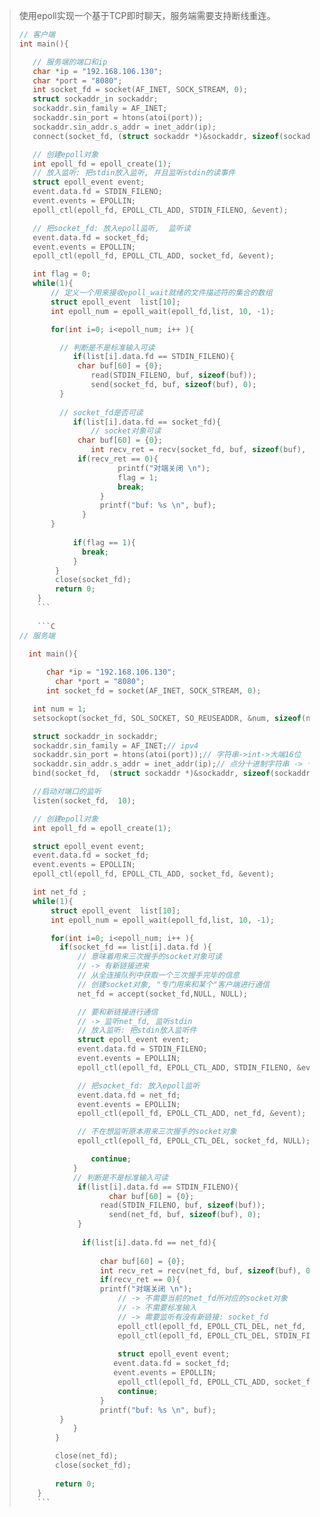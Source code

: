 >使用epoll实现一个基于TCP即时聊天，服务端需要支持断线重连。
>
>```C
>// 客户端
>int main(){
>
>    // 服务端的端口和ip
>    char *ip = "192.168.106.130";
>    char *port = "8080";
>    int socket_fd = socket(AF_INET, SOCK_STREAM, 0);
>    struct sockaddr_in sockaddr;
>    sockaddr.sin_family = AF_INET;
>    sockaddr.sin_port = htons(atoi(port)); 
>    sockaddr.sin_addr.s_addr = inet_addr(ip);
>    connect(socket_fd, (struct sockaddr *)&sockaddr, sizeof(sockaddr) );
>
>    // 创建epoll对象
>    int epoll_fd = epoll_create(1);
>    // 放入监听: 把stdin放入监听, 并且监听stdin的读事件
>    struct epoll_event event;
>    event.data.fd = STDIN_FILENO;
>    event.events = EPOLLIN;
>    epoll_ctl(epoll_fd, EPOLL_CTL_ADD, STDIN_FILENO, &event);
>
>    // 把socket_fd: 放入epoll监听,  监听读
>    event.data.fd = socket_fd;
>    event.events = EPOLLIN;
>    epoll_ctl(epoll_fd, EPOLL_CTL_ADD, socket_fd, &event);
>
>    int flag = 0;
>    while(1){
>        // 定义一个用来接收epoll_wait就绪的文件描述符的集合的数组
>        struct epoll_event  list[10];
>        int epoll_num = epoll_wait(epoll_fd,list, 10, -1);
>
>        for(int i=0; i<epoll_num; i++ ){
>
>          // 判断是不是标准输入可读
>             if(list[i].data.fd == STDIN_FILENO){
>              char buf[60] = {0};
>                 read(STDIN_FILENO, buf, sizeof(buf));
>                 send(socket_fd, buf, sizeof(buf), 0);
>          }
>   
>          // socket_fd是否可读
>             if(list[i].data.fd == socket_fd){
>                 // socket对象可读
>              char buf[60] = {0};
>                 int recv_ret = recv(socket_fd, buf, sizeof(buf), 0);
>              if(recv_ret == 0){
>                       printf("对端关闭 \n");
>                       flag = 1;
>                       break;
>                   }
>                   printf("buf: %s \n", buf);
>               }
>        }
>     
>             if(flag == 1){
>               break;
>             }
>         }
>         close(socket_fd);
>         return 0;
>     }
>     ```
>     
>     ```C
>// 服务端
>     
>   int main(){
>
>       char *ip = "192.168.106.130";
>         char *port = "8080";
>       int socket_fd = socket(AF_INET, SOCK_STREAM, 0);
>
>    int num = 1;
>    setsockopt(socket_fd, SOL_SOCKET, SO_REUSEADDR, &num, sizeof(num));
>
>    struct sockaddr_in sockaddr;
>    sockaddr.sin_family = AF_INET;// ipv4
>    sockaddr.sin_port = htons(atoi(port));// 字符串->int->大端16位
>    sockaddr.sin_addr.s_addr = inet_addr(ip);// 点分十进制字符串 -> 十进制, 大端
>    bind(socket_fd,  (struct sockaddr *)&sockaddr, sizeof(sockaddr));
>
>    //启动对端口的监听
>    listen(socket_fd,  10);
>
>    // 创建epoll对象
>    int epoll_fd = epoll_create(1);
>
>    struct epoll_event event;
>    event.data.fd = socket_fd;
>    event.events = EPOLLIN;
>    epoll_ctl(epoll_fd, EPOLL_CTL_ADD, socket_fd, &event);
>
>    int net_fd ;
>    while(1){
>        struct epoll_event  list[10];
>        int epoll_num = epoll_wait(epoll_fd,list, 10, -1);
>
>        for(int i=0; i<epoll_num; i++ ){
>          if(socket_fd == list[i].data.fd ){
>              // 意味着用来三次握手的socket对象可读
>              // -> 有新链接进来
>              // 从全连接队列中获取一个三次握手完毕的信息
>              // 创建socket对象, "专门用来和某个"客户端进行通信
>              net_fd = accept(socket_fd,NULL, NULL);
>
>              // 要和新链接进行通信
>              // -> 监听net_fd, 监听stdin
>              // 放入监听: 把stdin放入监听件
>              struct epoll_event event;
>              event.data.fd = STDIN_FILENO;
>              event.events = EPOLLIN;
>              epoll_ctl(epoll_fd, EPOLL_CTL_ADD, STDIN_FILENO, &event);
>
>              // 把socket_fd: 放入epoll监听
>              event.data.fd = net_fd;
>              event.events = EPOLLIN;
>              epoll_ctl(epoll_fd, EPOLL_CTL_ADD, net_fd, &event);
>
>              // 不在想监听原本用来三次握手的socket对象
>              epoll_ctl(epoll_fd, EPOLL_CTL_DEL, socket_fd, NULL);
>
>                 continue;
>             }
>             // 判断是不是标准输入可读
>              if(list[i].data.fd == STDIN_FILENO){
>                     char buf[60] = {0};
>                  	read(STDIN_FILENO, buf, sizeof(buf));
>                     send(net_fd, buf, sizeof(buf), 0);
>              }
>     
>               if(list[i].data.fd == net_fd){
>     
>                   char buf[60] = {0};
>                   int recv_ret = recv(net_fd, buf, sizeof(buf), 0);
>                   if(recv_ret == 0){
>                   printf("对端关闭 \n");
>                       // -> 不需要当前的net_fd所对应的socket对象
>                       // -> 不需要标准输入
>                       // -> 需要监听有没有新链接: socket_fd
>                       epoll_ctl(epoll_fd, EPOLL_CTL_DEL, net_fd, NULL);
>                       epoll_ctl(epoll_fd, EPOLL_CTL_DEL, STDIN_FILENO, NULL);
>     
>                       struct epoll_event event;
>                      event.data.fd = socket_fd;
>                      event.events = EPOLLIN;
>                       epoll_ctl(epoll_fd, EPOLL_CTL_ADD, socket_fd, &event);
>                       continue;
>                   }
>                   printf("buf: %s \n", buf);
>          }
>             }
>         }
>
>         close(net_fd);
>         close(socket_fd);
>     
>         return 0;
>     }
>     ```